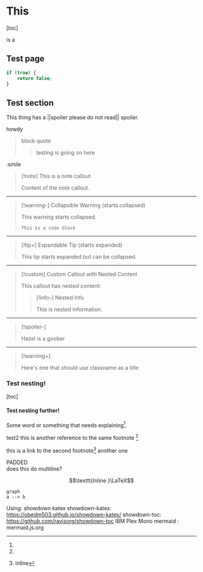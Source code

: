 # This

[toc]

is a

## Test page

```javascript
if (true) {
    return false;
}
```
## Test section

This thing has a ||spoiler please do not read|| spoiler.

howdy

> block
> quote
> > testing is going
> > on here

:smile

> [!note] This is a note callout
> 
> Content of the note callout.

---

> [!warning-] Collapsible Warning (starts collapsed)
> 
> This warning starts collapsed.
> 
> ```
> This is a code block
> ```

---

> [!tip+] Expandable Tip (starts expanded)
> 
> This tip starts expanded but can be collapsed.

---

> [!custom] Custom Callout with Nested Content
> 
> This callout has nested content:
> > [!info-] Nested Info
> > 
> > This is nested information.

---

> [!spoiler-]
> 
> Hazel is a goober

---

> [!warning+]
>
> Here's one that should use classname as a title

### Test nesting!

[toc]

#### Test nesting further!

Some word or something that needs explaining[^1].

test2 this is another reference to the same footnote [^1]

this is a link to the second footnote[^2] another one

[^1]:
   PADDED  
   does this do multiline?


[^namegohere]: asdf
    asdf  
    multiline without starting with newline  
    `inlinecode`  
    Another line  
    ```javascript
    // SOME CODE HERE!!!!
    even more code
    code code code
    ```

[^2]: inline 

[^3]: Inline again

$$\texttt{Inline }\LaTeX$$

```mermaid
graph
a --> b
```

Using:
showdown
katex
showdown-katex: https://obedm503.github.io/showdown-katex/
showdown-toc: https://github.com/ravisorg/showdown-toc
IBM Plex Mono
mermaid : mermaid.js.org

